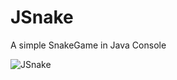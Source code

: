 # JSnake
A simple SnakeGame in Java Console

![JSnake](https://user-images.githubusercontent.com/62969620/166148059-431a8b1d-d4b0-405f-8d96-ebf798cca706.png)
